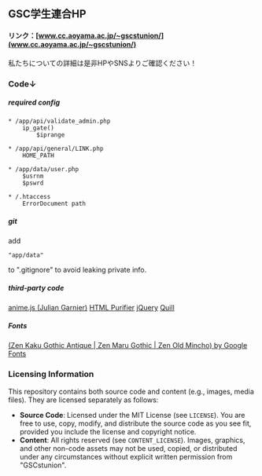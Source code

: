 ## GSC学生連合HP
#### リンク：[www.cc.aoyama.ac.jp/~gscstunion/](www.cc.aoyama.ac.jp/~gscstunion/)
私たちについての詳細は是非HPやSNSよりご確認ください！

### Code↓
##### required config
```
* /app/api/validate_admin.php
    ip_gate()
        $iprange

* /app/api/general/LINK.php
	HOME_PATH

* /app/data/user.php
    $usrnm
    $pswrd

* /.htaccess
	ErrorDocument path
```
##### git
add 
```
"app/data"
```
to ".gitignore" to avoid leaking private info.

##### third-party code
[anime.js (Julian Garnier)](https://github.com/juliangarnier/anime/)
[HTML Purifier](http://htmlpurifier.org/)
[jQuery](https://jquery.com/license/)
[Quill](https://quilljs.com/)

##### Fonts
[(Zen Kaku Gothic Antique | Zen Maru Gothic | Zen Old Mincho) by Google Fonts](https://fonts.google.com/share?selection.family=Zen+Kaku+Gothic+Antique|Zen+Maru+Gothic|Zen+Old+Mincho)

### Licensing Information

This repository contains both source code and content (e.g., images, media files). They are licensed separately as follows:

- **Source Code**: Licensed under the MIT License (see `LICENSE`). You are free to use, copy, modify, and distribute the source code as you see fit, provided you include the license and copyright notice.
- **Content**: All rights reserved (see `CONTENT_LICENSE`). Images, graphics, and other non-code assets may not be used, copied, or distributed under any circumstances without explicit written permission from "GSCstunion".
